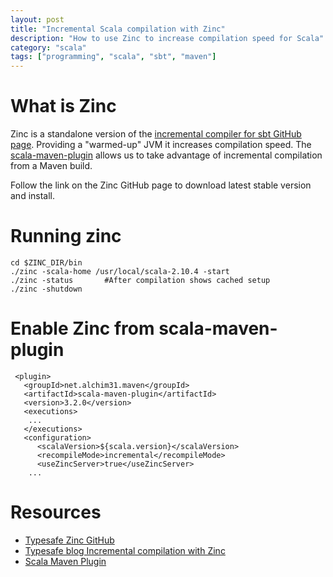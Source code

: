 ```yaml
---
layout: post
title: "Incremental Scala compilation with Zinc"
description: "How to use Zinc to increase compilation speed for Scala"
category: "scala"
tags: ["programming", "scala", "sbt", "maven"]
---
```


# What is Zinc
Zinc is a standalone version of the [incremental compiler for sbt GitHub page](https://github.com/typesafehub/zinc). 
Providing a "warmed-up" JVM it increases compilation speed. The [scala-maven-plugin](http://davidb.github.io/scala-maven-plugin/example_incremental.html)
allows us to take advantage of incremental compilation from a Maven build.

Follow the link on the Zinc GitHub page to download latest stable version and
install.

# Running zinc

    cd $ZINC_DIR/bin
    ./zinc -scala-home /usr/local/scala-2.10.4 -start
    ./zinc -status       #After compilation shows cached setup
    ./zinc -shutdown


# Enable Zinc from scala-maven-plugin
 
     <plugin>
       <groupId>net.alchim31.maven</groupId>
       <artifactId>scala-maven-plugin</artifactId>
       <version>3.2.0</version>
       <executions>
	    ...
       </executions>
       <configuration>
          <scalaVersion>${scala.version}</scalaVersion>
          <recompileMode>incremental</recompileMode>
          <useZincServer>true</useZincServer>
	    ...
		
# Resources
* [Typesafe Zinc GitHub](https://github.com/typesafehub/zinc)
* [Typesafe blog Incremental compilation with Zinc](http://typesafe.com/blog/zinc-and-incremental-compilation)
* [Scala Maven Plugin](http://davidb.github.io/scala-maven-plugin/example_incremental.html)
